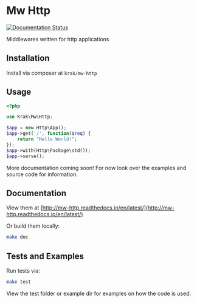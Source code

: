 # Mw Http

[![Documentation Status](https://readthedocs.org/projects/mw-http/badge/?version=latest)](http://mw-http.readthedocs.io/en/latest/?badge=latest)

Middlewares written for http applications

## Installation

Install via composer at `krak/mw-http`

## Usage

```php
<?php

use Krak\Mw\Http;

$app = new Http\App();
$app->get('/', function($req) {
    return "Hello World!";
});
$app->with(Http\Package\std());
$app->serve();
```

More documentation coming soon! For now look over the examples and source code for information.

## Documentation

View them at [http://mw-http.readthedocs.io/en/latest/](http://mw-http.readthedocs.io/en/latest/)

Or build them locally:

```bash
make doc
```

## Tests and Examples

Run tests via:

```bash
make test
```

View the test folder or example dir for examples on how the code is used.
